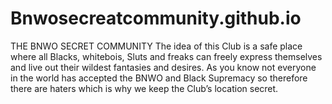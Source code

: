 # Bnwosecreatcommunity.github.io
THE BNWO SECRET COMMUNITY 
The idea of this Club is a safe place where all Blacks, whitebois, Sluts and freaks can freely express themselves and live out their wildest fantasies and desires. As you know not everyone in the world has accepted the BNWO and Black Supremacy so therefore there are haters which is why we keep the Club’s location secret.




